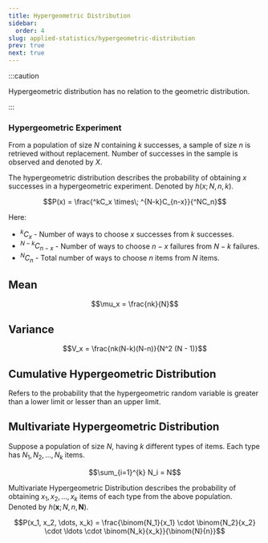 ```yaml
---
title: Hypergeometric Distribution
sidebar:
  order: 4
slug: applied-statistics/hypergeometric-distribution
prev: true
next: true
---
```


:::caution

Hypergeometric distribution has no relation to the geometric distribution.

:::

### Hypergeometric Experiment

From a population of size $N$ containing $k$ successes, a sample of size $n$ is retrieved without replacement. Number of successes in the sample is observed and denoted by $X$.

The hypergeometric distribution describes the probability of obtaining $x$ successes in a hypergeometric experiment. Denoted by $h(x;N,n,k)$.

```math
P(x) = \frac{^kC_x \times\; ^{N-k}C_{n-x}}{^NC_n}
```

Here:
- $^kC_x$ - Number of ways to choose $x$ successes from $k$ successes.
- $^{N-k}C_{n-x}$ - Number of ways to choose $n-x$ failures from $N-k$ failures.
- $^NC_n$ - Total number of ways to choose $n$ items from $N$ items.

## Mean
```math
\mu_x = \frac{nk}{N}
```

## Variance
```math
V_x = \frac{nk(N-k)(N-n)}{N^2 (N - 1)}
```

## Cumulative Hypergeometric Distribution

Refers to the probability that the hypergeometric random variable is greater than a lower limit or lesser than an upper limit.

## Multivariate Hypergeometric Distribution

Suppose a population of size $N$, having $k$ different types of items. Each type has $N_1, N_2, \ldots, N_k$ items.

```math
\sum_{i=1}^{k} N_i = N
```

Multivariate Hypergeometric Distribution describes the probability of obtaining $x_1, x_2, \ldots, x_k$ items of each type from the above population. Denoted by $h(\mathbf{x};N,n,\mathbf{N})$.

```math
P(x_1, x_2, \dots, x_k) = \frac{\binom{N_1}{x_1} \cdot \binom{N_2}{x_2} \cdot \ldots \cdot \binom{N_k}{x_k}}{\binom{N}{n}}
```
